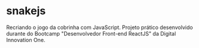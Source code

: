 # snakejs
Recriando o jogo da cobrinha com JavaScript. Projeto prático desenvolvido durante do Bootcamp "Desenvolvedor Front-end ReactJS" da Digital Innovation One.

